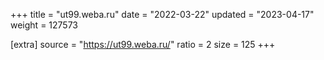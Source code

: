 +++
title = "ut99.weba.ru"
date = "2022-03-22"
updated = "2023-04-17"
weight = 127573

[extra]
source = "https://ut99.weba.ru/"
ratio = 2
size = 125
+++
